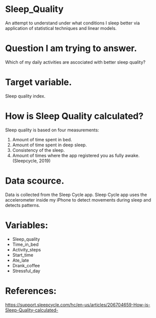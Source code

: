 # Sleep_Quality
An attempt to understand under what conditions I sleep better via application of statistical techniques and linear models.

# Question I am trying to answer.
Which of my daily activities are ascociated with better sleep quality?

# Target variable.
Sleep quality index.

# How is Sleep Quality calculated? 
Sleep quality is based on four measurements:
1. Amount of time spent in bed.
2. Amount of time spent in deep sleep.
3. Consistency of the sleep.
4. Amount of times where the app registered you as fully awake. (Sleepcycle, 2019)

# Data scource.
Data is collected from the Sleep Cycle app. Sleep Cycle app uses the accelerometer inside my iPhone to detect movements during sleep and detects patterns.

# Variables:
* Sleep_quality	
* Time_in_bed	
* Activity_steps	
* Start_time	
* Ate_late	
* Drank_coffee	
* Stressful_day

# References:
https://support.sleepcycle.com/hc/en-us/articles/206704659-How-is-Sleep-Quality-calculated-
